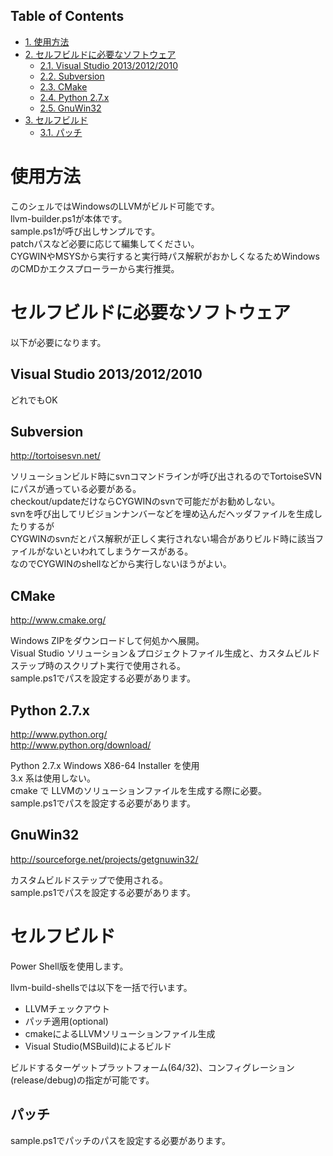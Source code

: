 <div id="table-of-contents">
<h2>Table of Contents</h2>
<div id="text-table-of-contents">
<ul>
<li><a href="#sec-1">1. 使用方法</a></li>
<li><a href="#sec-2">2. セルフビルドに必要なソフトウェア</a>
<ul>
<li><a href="#sec-2-1">2.1. Visual Studio 2013/2012/2010</a></li>
<li><a href="#sec-2-2">2.2. Subversion</a></li>
<li><a href="#sec-2-3">2.3. CMake</a></li>
<li><a href="#sec-2-4">2.4. Python 2.7.x</a></li>
<li><a href="#sec-2-5">2.5. GnuWin32</a></li>
</ul>
</li>
<li><a href="#sec-3">3. セルフビルド</a>
<ul>
<li><a href="#sec-3-1">3.1. パッチ</a></li>
</ul>
</li>
</ul>
</div>
</div>



# 使用方法<a id="sec-1" name="sec-1"></a>

このシェルではWindowsのLLVMがビルド可能です。  
llvm-builder.ps1が本体です。  
sample.ps1が呼び出しサンプルです。  
patchパスなど必要に応じて編集してください。  
CYGWINやMSYSから実行すると実行時パス解釈がおかしくなるためWindowsのCMDかエクスプローラーから実行推奨。  

# セルフビルドに必要なソフトウェア<a id="sec-2" name="sec-2"></a>

以下が必要になります。  

## Visual Studio 2013/2012/2010<a id="sec-2-1" name="sec-2-1"></a>

どれでもOK  

## Subversion<a id="sec-2-2" name="sec-2-2"></a>

<http://tortoisesvn.net/>  

ソリューションビルド時にsvnコマンドラインが呼び出されるのでTortoiseSVNにパスが通っている必要がある。  
checkout/updateだけならCYGWINのsvnで可能だがお勧めしない。  
svnを呼び出してリビジョンナンバーなどを埋め込んだヘッダファイルを生成したりするが  
CYGWINのsvnだとパス解釈が正しく実行されない場合がありビルド時に該当ファイルがないといわれてしまうケースがある。  
なのでCYGWINのshellなどから実行しないほうがよい。  

## CMake<a id="sec-2-3" name="sec-2-3"></a>

<http://www.cmake.org/>  

Windows ZIPをダウンロードして何処かへ展開。  
Visual Studio ソリューション＆プロジェクトファイル生成と、カスタムビルドステップ時のスクリプト実行で使用される。  
sample.ps1でパスを設定する必要があります。  

## Python 2.7.x<a id="sec-2-4" name="sec-2-4"></a>

<http://www.python.org/>  
<http://www.python.org/download/>  

Python 2.7.x Windows X86-64 Installer を使用  
3.x 系は使用しない。  
cmake で LLVMのソリューションファイルを生成する際に必要。  
sample.ps1でパスを設定する必要があります。  

## GnuWin32<a id="sec-2-5" name="sec-2-5"></a>

<http://sourceforge.net/projects/getgnuwin32/>     

カスタムビルドステップで使用される。  
sample.ps1でパスを設定する必要があります。  

# セルフビルド<a id="sec-3" name="sec-3"></a>

Power Shell版を使用します。  

llvm-build-shellsでは以下を一括で行います。  
-   LLVMチェックアウト
-   パッチ適用(optional)
-   cmakeによるLLVMソリューションファイル生成
-   Visual Studio(MSBuild)によるビルド

ビルドするターゲットプラットフォーム(64/32)、コンフィグレーション(release/debug)の指定が可能です。  

## パッチ<a id="sec-3-1" name="sec-3-1"></a>

sample.ps1でパッチのパスを設定する必要があります。
